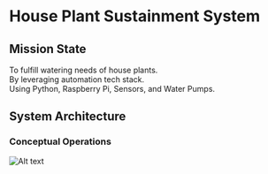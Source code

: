 # House Plant Sustainment System

## Mission State
To fulfill watering needs of house plants.  
By leveraging automation tech stack.  
Using Python, Raspberry Pi, Sensors, and Water Pumps.  

## System Architecture

### Conceptual Operations
![Alt text](ref/system-diagram.svg)
